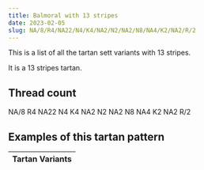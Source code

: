 ```yaml
---
title: Balmoral with 13 stripes
date: 2023-02-05
slug: NA/8/R4/NA22/N4/K4/NA2/N2/NA2/N8/NA4/K2/NA2/R/2
---
```

This is a list of all the tartan sett variants with 13 stripes.

It is a 13 stripes tartan.


## Thread count
NA/8 R4 NA22 N4 K4 NA2 N2 NA2 N8 NA4 K2 NA2 R/2

## Examples of this tartan pattern

| Tartan Variants |
|---------------|
